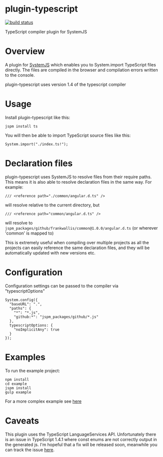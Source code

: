plugin-typescript
============================
[![build status](https://secure.travis-ci.org/frankwallis/plugin-typescript.png?branch=master)](http://travis-ci.org/frankwallis/plugin-typescript)

TypeScript compiler plugin for SystemJS

# Overview #

A plugin for [SystemJS](https://github.com/systemjs/systemjs) which enables you to System.import TypeScript files directly. The files are compiled in the browser and compilation errors written to the console.

plugin-typescript uses version 1.4 of the typescript compiler

# Usage #

Install plugin-typescript like this:

```
jspm install ts
```
You will then be able to import TypeScript source files like this:

```
System.import("./index.ts!");
```

# Declaration files #

plugin-typescript uses SystemJS to resolve files from their require paths. This means it is also able to resolve declaration files in the same way. For example:

```
/// <reference path="./common/angular.d.ts" />
```
will resolve relative to the current directory, but
```
/// <reference path="common/angular.d.ts" />
```
will resolve to ```jspm_packages/github/frankwallis/common@1.0.0/angular.d.ts``` (or wherever 'common' is mapped to)

This is extremely useful when compiling over multiple projects as all the projects can easily reference the same declaration files, and they will be automatically updated with new versions etc.

# Configuration #

Configuration settings can be passed to the compiler via "typescriptOptions"

```
System.config({
  "baseURL": ".",
  "paths": {
    "*": "*.js",
    "github:*": "jspm_packages/github/*.js"
  },
  typescriptOptions: {
    "noImplicitAny": true
  }
});
```

# Examples #

To run the example project:

```
npm install
cd example
jspm install
gulp example
```

For a more complex example see [here](https://github.com/frankwallis/tower/tree/systemjs)

# Caveats #

This plugin uses the TypeScript LanguageServices API. Unfortunately there is an issue in TypeScript 1.4.1 where const enums are not correctly output in the generated js. I'm hopeful that a fix will be released soon, meanwhile you can track the issue [here](https://github.com/frankwallis/plugin-typescript/issues/4).
